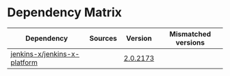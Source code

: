 # Dependency Matrix

Dependency | Sources | Version | Mismatched versions
---------- | ------- | ------- | -------------------
[jenkins-x/jenkins-x-platform](https://github.com/jenkins-x/jenkins-x-platform) |  | [2.0.2173](https://github.com/jenkins-x/jenkins-x-platform/releases/tag/v2.0.2173) | 
